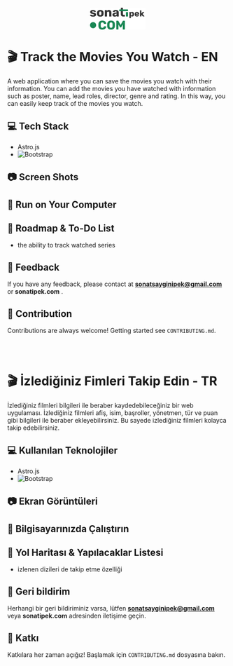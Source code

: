 <p align="center" width="100%">
    <img width="25%" src="https://raw.githubusercontent.com/sonatipek/dogadan-tea-advices/main/public/sonatipek-brand-logo.svg"> 
</p>


# 🎬 Track the Movies You Watch - EN
A web application where you can save the movies you watch with their information. You can add the movies you have watched with information such as poster, name, lead roles, director, genre and rating. In this way, you can easily keep track of the movies you watch.

## 💻 Tech Stack
- Astro.js
- ![Bootstrap](https://img.shields.io/badge/bootstrap-%23563D7C.svg?style=for-the-badge&logo=bootstrap&logoColor=white)

## 📷 Screen Shots

## 🚀 Run on Your Computer


## 📍 Roadmap & To-Do List
- the ability to track watched series

## 🌟 Feedback
If you have any feedback, please contact at **sonatsayginipek@gmail.com** or **sonatipek.com** .

## 🤝 Contribution
Contributions are always welcome!
Getting started see `CONTRIBUTING.md`.

<br><br>

# 🎬 İzlediğiniz Fimleri Takip Edin - TR
İzlediğiniz filmleri bilgileri ile beraber kaydedebileceğiniz bir web uygulaması. İzlediğiniz filmleri afiş, isim, başroller, yönetmen, tür ve puan gibi bilgileri ile beraber ekleyebilirsiniz. Bu sayede izlediğiniz filmleri kolayca takip edebilirsiniz.

## 💻 Kullanılan Teknolojiler
- Astro.js
- ![Bootstrap](https://img.shields.io/badge/bootstrap-%23563D7C.svg?style=for-the-badge&logo=bootstrap&logoColor=white)

## 📷 Ekran Görüntüleri

## 🚀 Bilgisayarınızda Çalıştırın

## 📍 Yol Haritası & Yapılacaklar Listesi
- izlenen dizileri de takip etme özelliği

## 🌟 Geri bildirim
Herhangi bir geri bildiriminiz varsa, lütfen **sonatsayginipek@gmail.com** veya **sonatipek.com** adresinden iletişime geçin.

## 🤝 Katkı
Katkılara her zaman açığız!
Başlamak için `CONTRIBUTING.md` dosyasına bakın.